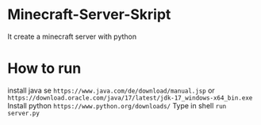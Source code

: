 # Minecraft-Server-Skript
It create a minecraft server with python
# How to run
install java se ```https://www.java.com/de/download/manual.jsp``` or ```https://download.oracle.com/java/17/latest/jdk-17_windows-x64_bin.exe```
Install python ```https://www.python.org/downloads/```
Type in shell ```run server.py```

